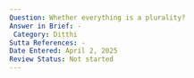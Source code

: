 ```yaml
---
Question: Whether everything is a plurality?
Answer in Brief: -
 Category: Diṭṭhi
Sutta References: -
Date Entered: April 2, 2025
Review Status: Not started
---
```

